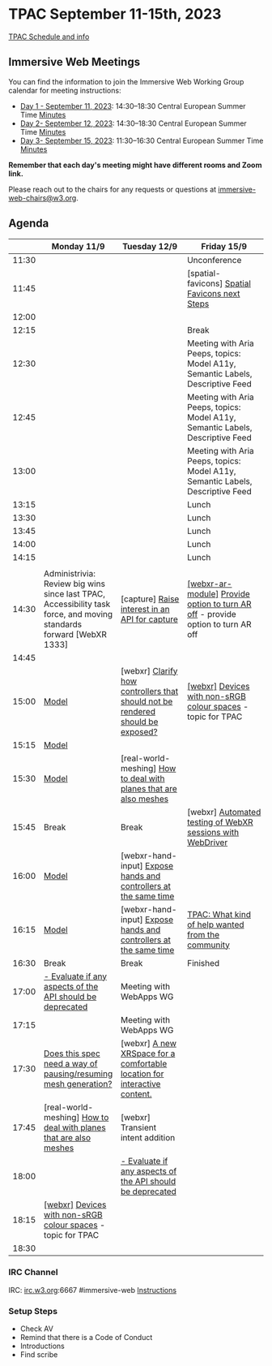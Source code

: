 # TPAC September 11-15th, 2023

[TPAC Schedule and info](https://www.w3.org/2023/09/TPAC/schedule.html)

## Immersive Web Meetings

You can find the information to join the Immersive Web Working Group calendar for meeting instructions:

- [Day 1 - September 11, 2023](https://www.w3.org/events/meetings/f1dd67cb-9322-472e-92d4-a34a2f4bf2d6/): 14:30–18:30 Central European Summer Time [Minutes](https://www.w3.org/2023/09/11-immersive-web-minutes.html)
- [Day 2- September 12, 2023](https://www.w3.org/events/meetings/543e6388-05f4-4334-bd4d-4839ec021fc5/): 14:30–18:30 Central European Summer Time [Minutes](https://www.w3.org/2023/09/12-immersive-web-minutes.html)
- [Day 3- September 15, 2023](https://www.w3.org/events/meetings/7e00b17e-b4ef-471b-96c1-21a2c9d77c92/): 11:30–16:30 Central European Summer Time [Minutes](https://www.w3.org/2023/09/15-immersive-web-minutes.html)

**Remember that each day's meeting might have different rooms and Zoom link.**

Please reach out to the chairs for any requests or questions at immersive-web-chairs@w3.org.

## Agenda

|       | Monday 11/9                                                                                                                                                              | Tuesday 12/9                                                                                                                         | Friday 15/9                                                                                                                                                                                                 |
| ----- | ------------------------------------------------------------------------------------------------------------------------------------------------------------------------ | ------------------------------------------------------------------------------------------------------------------------------------ | ----------------------------------------------------------------------------------------------------------------------------------------------------------------------------------------------------------- |
| 11:30 |                                                                                                                                                                          |                                                                                                                                      | Unconference                                                                                                                                                                                                |
| 11:45 |                                                                                                                                                                          |                                                                                                                                      | [spatial-favicons] [Spatial Favicons next Steps](https://github.com/immersive-web/spatial-favicons/issues/7)                                                                               |
| 12:00 |                                                                                                                                                                          |                                                                                                                                      |                                                                                                                                                                                               |
| 12:15 |                                                                                                                                                                          |                                                                                                                                      |               Break                                                                                                                           |
| 12:30 |                                                                                                                                                                          |                                                                                                                                      | Meeting with Aria Peeps, topics: Model A11y, Semantic Labels, Descriptive Feed                                                                                                                               |
| 12:45 |                                                                                                                                                                          |                                                                                                                                      | Meeting with Aria Peeps, topics: Model A11y, Semantic Labels, Descriptive Feed                                                                                                                              |
| 13:00 |                                                                                                                                                                          |                                                                                                                                      | Meeting with Aria Peeps, topics: Model A11y, Semantic Labels, Descriptive Feed                                                                                                                              |
| 13:15 |                                                                                                                                                                          |                                                                                                                                      | Lunch                                                                                                                                                                                                       |
| 13:30 |                                                                                                                                                                          |                                                                                                                                      | Lunch                                                                                                                                                                                                       |
| 13:45 |                                                                                                                                                                          |                                                                                                                                      | Lunch                                                                                                                                                                                                       |
| 14:00 |                                                                                                                                                                          |                                                                                                                                      | Lunch                                                                                                                                                                                                       |
| 14:15 |                                                                                                                                                                          |                                                                                                                                      | Lunch                                                                                                                                                                                                       |
|       |
| 14:30 | Administrivia: Review big wins since last TPAC, Accessibility task force, and moving standards forward [WebXR 1333]                                                      | [capture] [Raise interest in an API for capture](https://github.com/immersive-web/capture/issues/1)                                  | [[webxr-ar-module]](https://github.com/immersive-web/webxr-ar-module/issues/90) [Provide option to turn AR off](https://github.com/immersive-web/webxr-ar-module/issues/90) - provide option to turn AR off |
| 14:45 |                                                                                                                                                                          |                                                                                                                                      |                                                                                                                                                                                    |
| 15:00 | [Model](https://github.com/immersive-web/model-element/issues/69)                                                                                                        | [webxr] [Clarify how controllers that should not be rendered should be exposed?](https://github.com/immersive-web/webxr/issues/1338) |     [[webxr]](https://github.com/immersive-web/webxr/issues/1345) [Devices with non-sRGB colour spaces](https://github.com/immersive-web/webxr/issues/1345) - topic for TPAC                                                                                                                                                                                                          |
| 15:15 | [Model](https://github.com/immersive-web/model-element/issues/69)                                                                                                        |                                                                                                                                      |                                                                                               |
| 15:30 | [Model](https://github.com/immersive-web/model-element/issues/69)                                                                                                        |  [real-world-meshing] [How to deal with planes that are also meshes](https://github.com/immersive-web/real-world-meshing/issues/3)     |                                                                                                                                                                                                             |
| 15:45 | Break                                                                                                                                                                    |      Break                                                                                                                                | [webxr] [Automated testing of WebXR sessions with WebDriver](https://github.com/immersive-web/webxr/issues/1335)                                                                                            |
| 16:00 | [Model](https://github.com/immersive-web/model-element/issues/69)                                                                                                        | [webxr-hand-input] [Expose hands and controllers at the same time](https://github.com/immersive-web/webxr-hand-input/issues/120)     |                                                                                                                                                                                                             |
| 16:15 | [Model](https://github.com/immersive-web/model-element/issues/69)                                                                                                        | [webxr-hand-input] [Expose hands and controllers at the same time](https://github.com/immersive-web/webxr-hand-input/issues/120)     | [TPAC: What kind of help wanted from the community](https://github.com/immersive-web/administrivia/issues/201)                                                                                              |
| 16:30 | Break                                                                                                                                                                    | Break                                                                                                                                |   Finished                                                                                                                                                                                                          |
| 17:00 | [\- Evaluate if any aspects of the API should be deprecated](https://github.com/immersive-web/real-world-meshing/issues/1)                                               | Meeting with WebApps WG                                                                                                              |                                                                                                                                                                                                  |
| 17:15 |                                                                                                                                                                          | Meeting with WebApps WG                                                                                                              |                                                                                                                                                                                                             |
| 17:30 | [Does this spec need a way of pausing/resuming mesh generation?](https://github.com/immersive-web/real-world-meshing/issues/1)                                           | [webxr] [A new XRSpace for a comfortable location for interactive content.](https://github.com/immersive-web/webxr/issues/1339)      |                                                                                                                                                                                                             |
| 17:45 | [real-world-meshing] [How to deal with planes that are also meshes](https://github.com/immersive-web/real-world-meshing/issues/3)                                        | [webxr] Transient intent addition                                                                                                    |                                                                                                                                                                                                             |
| 18:00 |                                                                                                                                                                          | [\- Evaluate if any aspects of the API should be deprecated]([https://github.com/immersive-web/real-world-meshing/issues/1](https://github.com/immersive-web/webxr/issues/1341))           |                                                                                                                                                                                                             |
| 18:15 | [[webxr]](https://github.com/immersive-web/webxr/issues/1345) [Devices with non-sRGB colour spaces](https://github.com/immersive-web/webxr/issues/1345) - topic for TPAC |                                                                                                                                      |                                                                                                                                                                                                             |
| 18:30 |                                                                                                                                                                          |

### IRC Channel

IRC: [irc.w3.org](http://irc.w3.org/):6667 #immersive-web [Instructions](https://github.com/immersive-web/administrivia/blob/master/IRC.md)

### Setup Steps

- Check AV
- Remind that there is a Code of Conduct
- Introductions
- Find scribe

